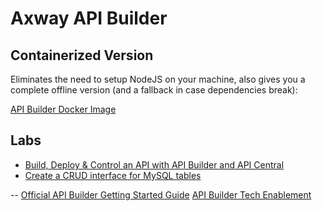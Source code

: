 # Axway API Builder

## Containerized Version

Eliminates the need to setup NodeJS on your machine, also gives you a complete offline version (and a fallback in case dependencies break):

[API Builder Docker Image](https://github.com/u1i/apibuilder/blob/master/container/README.md)

## Labs
* [Build, Deploy & Control an API with API Builder and API Central](apibuilder-openshift-central.md)   
* [Create a CRUD interface for MySQL tables](apibuilder-msql.md)

--
[Official API Builder Getting Started Guide](https://docs.axway.com/bundle/API_Builder_4x_allOS_en/page/api_builder_getting_started_guide.html)
[API Builder Tech Enablement](https://github.com/Axway/api-builder-standalone-tech-enablement)
